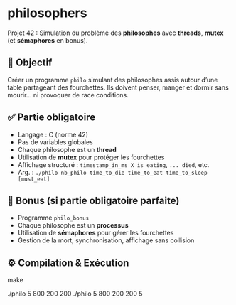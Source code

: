 # philosophers

Projet 42 : Simulation du problème des **philosophes** avec **threads**, **mutex** (et **sémaphores** en bonus).

## 🎯 Objectif

Créer un programme `philo` simulant des philosophes assis autour d’une table partageant des fourchettes. Ils doivent penser, manger et dormir sans mourir… ni provoquer de race conditions.

## ✅ Partie obligatoire

- Langage : C (norme 42)
- Pas de variables globales
- Chaque philosophe est un **thread**
- Utilisation de **mutex** pour protéger les fourchettes
- Affichage structuré : `timestamp_in_ms X is eating`, `... died`, etc.
- Arg. : `./philo nb_philo time_to_die time_to_eat time_to_sleep [must_eat]`

## 🧨 Bonus (si partie obligatoire parfaite)

- Programme `philo_bonus`
- Chaque philosophe est un **processus**
- Utilisation de **sémaphores** pour gérer les fourchettes
- Gestion de la mort, synchronisation, affichage sans collision

## ⚙️ Compilation & Exécution

make

./philo 5 800 200 200
./philo 5 800 200 200 5
